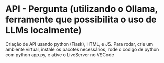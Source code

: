 # API - Pergunta (utilizando o Ollama, ferramente que possibilita o uso de LLMs localmente)
 Criação de API usando python (Flask), HTML, e JS.
 Para rodar, crie um ambiente virtual, instale os pacotes necessários, rode o codigo de python com python app.py, e ative o LiveServer no VSCode
